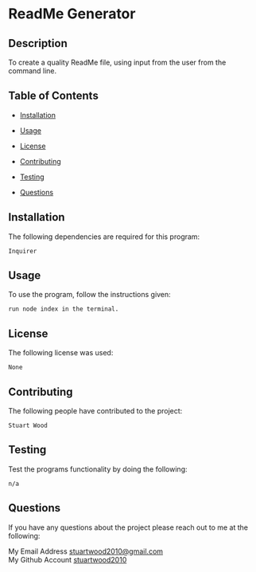 # ReadMe Generator
  

  ## Description

  To create a quality ReadMe file, using input from the user from the command line.

  ## Table of Contents

  * [Installation](#installation)

  * [Usage](#usage)

  * [License](#license)

  * [Contributing](#contributing)

  * [Testing](#testing)

  * [Questions](#questions)


  ## Installation
  The following dependencies are required for this program:
  ```
  Inquirer
  ```

  ## Usage
  To use the program, follow the instructions given:
  ```
  run node index in the terminal.
  ```

  ## License
  The following license was used:
  ```
  None
  ```

  ## Contributing
  The following people have contributed to the project:
  ```
  Stuart Wood
  ```

  ## Testing
  Test the programs functionality by doing the following:
  ```
  n/a
  ```

  ## Questions
  If you have any questions about the project please reach out to me at the following:
 
  My Email Address <stuartwood2010@gmail.com>     
  My Github Account [stuartwood2010](https://github.com/stuartwood2010/)
 
